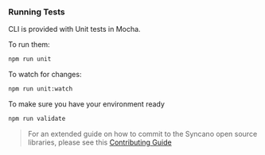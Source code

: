 <!--
### Socket templates
-->

### Running Tests

CLI is provided with Unit tests in Mocha.

To run them:
```sh
npm run unit
```
To watch for changes:
```sh
npm run unit:watch
```
To make sure you have your environment ready
```sh
npm run validate
```

> For an extended guide on how to commit to the Syncano open source libraries, please see this [Contributing Guide](/common/contributing)
